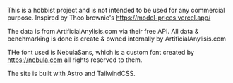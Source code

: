 
This is a hobbist project and is not intended to be used for any commercial purpose.
Inspired by Theo brownie's https://model-prices.vercel.app/

The data is from ArtificialAnylisis.com via their free API. 
All data & benchmarking is done is create & owned internally by ArtificialAnylisis.com

THe font used is NebulaSans, which is a custom font created by https://nebula.com all rights reserved to them. 

The site is built with Astro and TailwindCSS.